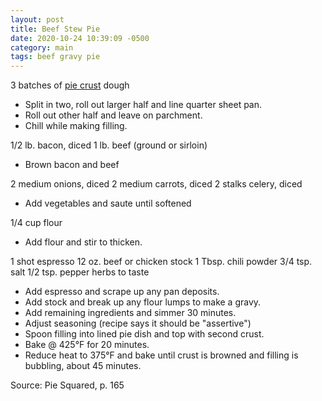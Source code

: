 ```yaml
---
layout: post
title: Beef Stew Pie
date: 2020-10-24 10:39:09 -0500
category: main
tags: beef gravy pie
---
```

3 batches of <a href="http://tfsh.us/memory/1969/12/31/pie-crust/">pie crust</a> dough  
<ul>
 	<li>Split in two, roll out larger half and line quarter sheet pan.</li>
 	<li>Roll out other half and leave on parchment.</li>
 	<li>Chill while making filling.</li>
</ul>
1/2 lb. bacon, diced  
1 lb. beef (ground or sirloin)  
<ul>
 	<li>Brown bacon and beef</li>
</ul>
2 medium onions, diced  
2 medium carrots, diced  
2 stalks celery, diced  
<ul>
 	<li>Add vegetables and saute until softened</li>
</ul>
1/4 cup flour  
<ul>
 	<li>Add flour and stir to thicken.</li>
</ul>
1 shot espresso  
12 oz. beef or chicken stock  
1 Tbsp. chili powder  
3/4 tsp. salt  
1/2 tsp. pepper  
herbs to taste  
<ul>
 	<li>Add espresso and scrape up any pan deposits.</li>
 	<li>Add stock and break up any flour lumps to make a gravy.</li>
 	<li>Add remaining ingredients and simmer 30 minutes.</li>
 	<li>Adjust seasoning (recipe says it should be "assertive")</li>
 	<li>Spoon filling into lined pie dish and top with second crust.</li>
 	<li>Bake @ 425°F for 20 minutes.</li>
 	<li>Reduce heat to 375°F and bake until crust is browned and filling is bubbling, about 45 minutes.</li>
</ul>
Source: Pie Squared, p. 165  
